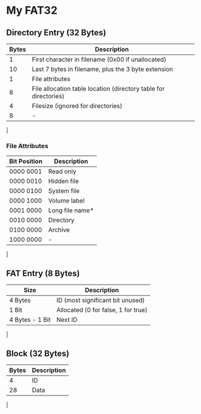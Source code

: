 # My FAT32

## Directory Entry (32 Bytes)

| Bytes | Description |
|-|-|
| 1 | First character in filename (0x00 if unallocated) |
| 10 | Last 7 bytes in filename, plus the 3 byte extension |
| 1 | File attributes |
| 8 | File allocation table location (directory table for directories) |
| 4 | Filesize (ignored for directories) |
| 8 | - |
|

### File Attributes

| Bit Position | Description |
|-|-|
| 0000 0001 | Read only |
| 0000 0010 | Hidden file |
| 0000 0100 | System file |
| 0000 1000 | Volume label |
| 0001 0000 | Long file name* |
| 0010 0000 | Directory |
| 0100 0000 | Archive |
| 1000 0000 | - |
|

## FAT Entry (8 Bytes)

| Size | Description |
|-|-|
| 4 Bytes | ID (most significant bit unused) |
| 1 Bit | Allocated (0 for false, 1 for true) |
| 4 Bytes - 1 Bit | Next ID |
|

## Block (32 Bytes)

| Bytes | Description |
|-|-|
| 4 | ID |
| 28 | Data |
|
